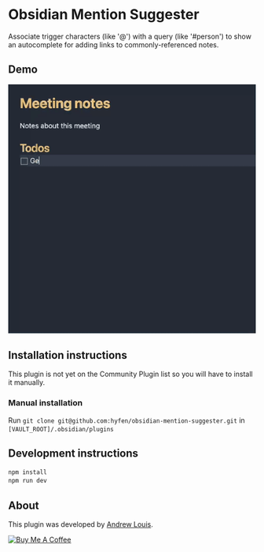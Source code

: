 # Obsidian Mention Suggester

Associate trigger characters (like '@') with a query (like '#person') to show an autocomplete for adding links to commonly-referenced notes.

## Demo

![](docs/demo.gif)

## Installation instructions

This plugin is not yet on the Community Plugin list so you will have to install it manually.

### Manual installation

Run `git clone git@github.com:hyfen/obsidian-mention-suggester.git` in `[VAULT_ROOT]/.obsidian/plugins`

## Development instructions

```sh
npm install
npm run dev
```

## About
This plugin was developed by [Andrew Louis](https://hyfen.net). 

<a href="https://www.buymeacoffee.com/hyfen" target="_blank"><img src="https://cdn.buymeacoffee.com/buttons/v2/default-yellow.png" alt="Buy Me A Coffee" style="height: 60px !important;width: 217px !important;" ></a>